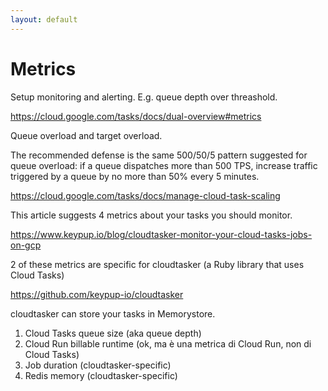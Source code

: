 ```yaml
---
layout: default
---
```


# Metrics

<Transform scale="0.85">

Setup monitoring and alerting. E.g. queue depth over threashold.

https://cloud.google.com/tasks/docs/dual-overview#metrics

Queue overload and target overload.

The recommended defense is the same 500/50/5 pattern suggested for queue overload: if a queue dispatches more than 500 TPS, increase traffic triggered by a queue by no more than 50% every 5 minutes.

https://cloud.google.com/tasks/docs/manage-cloud-task-scaling

This article suggests 4 metrics about your tasks you should monitor.

https://www.keypup.io/blog/cloudtasker-monitor-your-cloud-tasks-jobs-on-gcp

2 of these metrics are specific for cloudtasker (a Ruby library that uses Cloud Tasks)

https://github.com/keypup-io/cloudtasker

cloudtasker can store your tasks in Memorystore.

1. Cloud Tasks queue size (aka queue depth)
2. Cloud Run billable runtime (ok, ma è una metrica di Cloud Run, non di Cloud Tasks)
3. Job duration (cloudtasker-specific)
4. Redis memory (cloudtasker-specific)

</Transform>

<!--
https://cloud.google.com/tasks/docs/manage-cloud-task-scaling
-->
